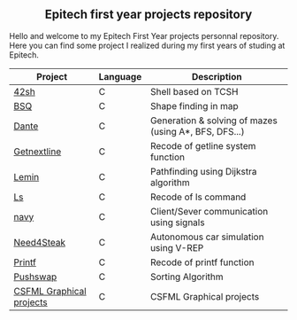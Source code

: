 
<h2 align="center">Epitech first year projects repository</h2>

Hello and welcome to my Epitech First Year projects personnal repository. Here you can find some project I realized during my first years of studing at Epitech.


| Project | Language | Description |
|---------|----------|-------------|
| [42sh]         |      C      | Shell based on TCSH |
| [BSQ]          |       C     | Shape finding in map |
| [Dante]        |      C      | Generation & solving of mazes (using A*, BFS, DFS...) |
| [Getnextline]  |      C      | Recode of getline system function |
| [Lemin]        |     C       | Pathfinding using Dijkstra algorithm |
| [Ls]           |     C       | Recode of ls command |
| [navy]     |     C       | Client/Sever communication using signals |
| [Need4Steak]   |     C       | Autonomous car simulation using V-REP |
| [Printf]       |     C       | Recode of printf function |
| [Pushswap]     |     C       | Sorting Algorithm |
| [CSFML Graphical projects] |       C     | CSFML Graphical projects |


[42sh]: https://github.com/Ali-externe/Epitech-First-Year/tree/main/PSU_42sh_2017
[BSQ]: https://github.com/Ali-externe/Epitech-First-Year/tree/main/CPE_BSQ_2017
[Dante]: https://github.com/Ali-externe/Epitech-First-Year/tree/main/dante
[Getnextline]: https://github.com/Ali-externe/Epitech-First-Year/tree/main/CPE_getnextline_2017
[Lemin]: https://github.com/Ali-externe/Epitech-First-Year/tree/main/CPE_lemin_2017
[Ls]: https://github.com/Ali-externe/Epitech-First-Year/tree/main/PSU_my_ls_2017
[navy]: https://github.com/Ali-externe/Epitech-First-Year/tree/main/PSU_navy_2017
[Need4Steak]: https://github.com/Ali-externe/Epitech-First-Year/tree/main/CPE_n4s_2017
[Printf]: https://github.com/Ali-externe/Epitech-First-Year/tree/main/PSU_my_printf_2017
[Pushswap]: https://github.com/Ali-externe/Epitech-First-Year/tree/main/CPE_pushswap_2017
[CSFML Graphical projects]: https://github.com/Ali-externe/Epitech-First-Year/tree/main/Graphical

